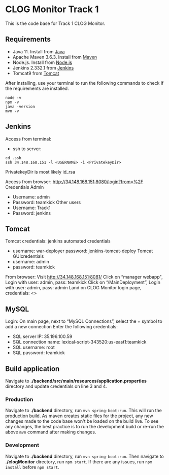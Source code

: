 # CLOG Monitor Track 1

This is the code base for Track 1 CLOG Monitor.

## Requirements

- Java 11. Install from [Java](https://www.oracle.com/java/technologies/downloads/)
- Apache Maven 3.6.3. Install from [Maven](https://maven.apache.org/download.cgi)
- Node.js. Install from [Node.js](https://nodejs.org/en/)
- Jenkins 2.332.1 from [Jenkins](https://www.jenkins.io/doc/book/installing/)
- Tomcat9 from [Tomcat](https://tomcat.apache.org/download-90.cgi)


After installing, use your terminal to run the following commands to check if the requirements are installed.

```
node -v
npm -v
java -version
mvn -v
```

## Jenkins
Access from terminal:
- ssh to server: 
```
cd .ssh
ssh 34.148.168.151 -l <USERNAME> -i <PrivatekeyDir>
```
PrivatekeyDir is most likely id_rsa

Access from browser:
http://34.148.168.151:8080/login?from=%2F
Credentials
Admin
- Username: admin
- Password: teamkick
Other users
- Username: Track1 
- Password: jenkins

## Tomcat

Tomcat credentials: jenkins automated credentials 
- username: war-deployer 
  password: jenkins-tomcat-deploy 
Tomcat GUIcredentials 
- username: admin
- password: teamkick 

From browser:
Visit http://34.148.168.151:8081/
Click on “manager webapp", Login with user: admin, pass: teamkick
Click on “/MainDeployment”, Login with user: admin, pass: admin
Land on CLOG Monitor login page, credentials: <>
  
## MySQL

Login:
On main page, next to “MySQL Connections”, select the + symbol to add a new connection
Enter the following credentials:
- SQL server IP: 35.196.100.59
- SQL connection name: lexical-script-343520:us-east1:teamkick 
- SQL username: root 
- SQL password: teamkick


## Build application

Navigate to **./backend/src/main/resources/application.properties** directory and update credentials on line 3 and 4.

### Production 

Navigate to **./backend** directory, run `mvn spring-boot:run`. This will run the production build.
As maven creates static files for the project, any new changes made to the code base won't be loaded on the build live. To see any changes, the best practice is to run the development build or re-run the above `mvn` command after making changes.

### Development

Navigate to **./backend** directory, run `mvn spring-boot:run`. Then navigate to **./clogMonitor** directory, run `npm start`. If there are any issues, run `npm install` before `npm start`.
